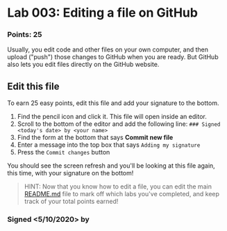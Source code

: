 # Lab 003: Editing a file on GitHub

### Points: 25

Usually, you edit code and other files on your own computer, and then upload
("push") those changes to GitHub when you are ready. But GitHub also lets
you edit files directly on the GitHub website.

## Edit this file

To earn 25 easy points, edit this file and add your signature to the bottom.

1. Find the pencil icon and click it. This file will open inside an editor.
2. Scroll to the bottom of the editor and add the following line:
   `### Signed <today's date> by <your name>`
3. Find the form at the bottom that says **Commit new file**
4. Enter a message into the top box that says `Adding my signature`
5. Press the `Commit changes` button

You should see the screen refresh and you'll be looking at this file again,
this time, with your signature on the bottom!

> HINT: Now that you know how to edit a file, you can edit the main
> [README.md](../README.md) file to mark off which labs you've completed,
> and keep track of your total points earned!
### Signed <5/10/2020> by <Eloit>
   
